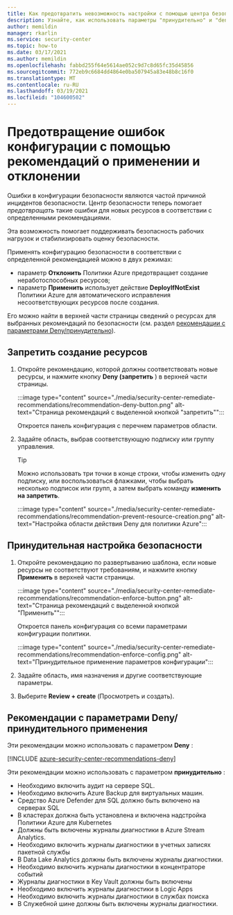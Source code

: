 ```yaml
---
title: Как предотвратить невозможность настройки с помощью центра безопасности Azure
description: Узнайте, как использовать параметры "принудительно" и "deny" центра безопасности на страницах со сведениями о рекомендациях
author: memildin
manager: rkarlin
ms.service: security-center
ms.topic: how-to
ms.date: 03/17/2021
ms.author: memildin
ms.openlocfilehash: fabbd255f64e5614ae052c9d7c8d65fc35d45856
ms.sourcegitcommit: 772eb9c6684dd4864e0ba507945a83e48b8c16f0
ms.translationtype: MT
ms.contentlocale: ru-RU
ms.lasthandoff: 03/19/2021
ms.locfileid: "104600502"
---
```

# <a name="prevent-misconfigurations-with-enforcedeny-recommendations"></a>Предотвращение ошибок конфигурации с помощью рекомендаций о применении и отклонении

Ошибки в конфигурации безопасности являются частой причиной инцидентов безопасности. Центр безопасности теперь помогает *предотвращать* такие ошибки для новых ресурсов в соответствии с определенными рекомендациями. 

Эта возможность помогает поддерживать безопасность рабочих нагрузок и стабилизировать оценку безопасности.

Применять конфигурацию безопасности в соответствии с определенной рекомендацией можно в двух режимах:

- параметр **Отклонить** Политики Azure предотвращает создание неработоспособных ресурсов;
- параметр **Применить** использует действие **DeployIfNotExist** Политики Azure для автоматического исправления несоответствующих ресурсов после создания.

Его можно найти в верхней части страницы сведений о ресурсах для выбранных рекомендаций по безопасности (см. раздел [рекомендации с параметрами Deny/принудительно](#recommendations-with-denyenforce-options)).

## <a name="prevent-resource-creation"></a>Запретить создание ресурсов

1. Откройте рекомендацию, которой должны соответствовать новые ресурсы, и нажмите кнопку **Deny (запретить** ) в верхней части страницы.

    :::image type="content" source="./media/security-center-remediate-recommendations/recommendation-deny-button.png" alt-text="Страница рекомендаций с выделенной кнопкой &quot;запретить&quot;":::

    Откроется панель конфигурация с перечнем параметров области. 

1. Задайте область, выбрав соответствующую подписку или группу управления.

    > [!TIP]
    > Можно использовать три точки в конце строки, чтобы изменить одну подписку, или воспользоваться флажками, чтобы выбрать несколько подписок или групп, а затем выбрать команду **изменить на запретить**.

    :::image type="content" source="./media/security-center-remediate-recommendations/recommendation-prevent-resource-creation.png" alt-text="Настройка области действия Deny для политики Azure":::


## <a name="enforce-a-secure-configuration"></a>Принудительная настройка безопасности

1. Откройте рекомендацию по развертыванию шаблона, если новые ресурсы не соответствуют требованиям, и нажмите кнопку **Применить** в верхней части страницы.

    :::image type="content" source="./media/security-center-remediate-recommendations/recommendation-enforce-button.png" alt-text="Страница рекомендаций с выделенной кнопкой &quot;Применить&quot;":::

    Откроется панель конфигурация со всеми параметрами конфигурации политики. 

    :::image type="content" source="./media/security-center-remediate-recommendations/recommendation-enforce-config.png" alt-text="Принудительное применение параметров конфигурации":::

1. Задайте область, имя назначения и другие соответствующие параметры.

1. Выберите **Review + create** (Просмотреть и создать).

## <a name="recommendations-with-denyenforce-options"></a>Рекомендации с параметрами Deny/принудительного применения

Эти рекомендации можно использовать с параметром **Deny** :

[!INCLUDE [azure-security-center-recommendations-deny](../../includes/asc/recommendations-with-deny.md)]

Эти рекомендации можно использовать с параметром **принудительно** :

- Необходимо включить аудит на сервере SQL.
- Необходимо включить Azure Backup для виртуальных машин.
- Средство Azure Defender для SQL должно быть включено на серверах SQL
- В кластерах должна быть установлена и включена надстройка Политики Azure для Kubernetes
- Должны быть включены журналы диагностики в Azure Stream Analytics.
- Необходимо включить журналы диагностики в учетных записях пакетной службы
- В Data Lake Analytics должны быть включены журналы диагностики.
- Необходимо включить журналы диагностики в концентраторе событий
- Журналы диагностики в Key Vault должны быть включены
- Необходимо включить журналы диагностики в Logic Apps
- Необходимо включить журналы диагностики в службах поиска
- В Служебной шине должны быть включены журналы диагностики.
